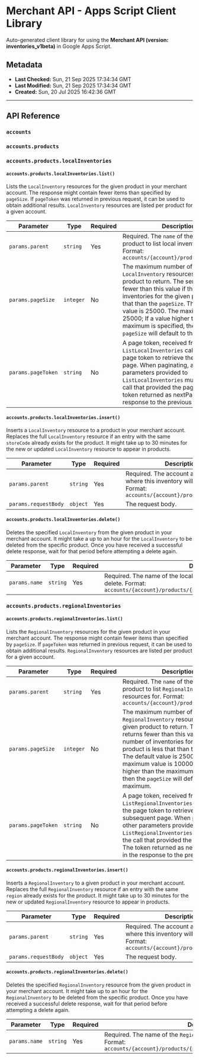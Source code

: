 # Merchant API - Apps Script Client Library

Auto-generated client library for using the **Merchant API (version: inventories_v1beta)** in Google Apps Script.

## Metadata

- **Last Checked:** Sun, 21 Sep 2025 17:34:34 GMT
- **Last Modified:** Sun, 21 Sep 2025 17:34:34 GMT
- **Created:** Sun, 20 Jul 2025 16:42:36 GMT



---

## API Reference

### `accounts`

### `accounts.products`

### `accounts.products.localInventories`

#### `accounts.products.localInventories.list()`

Lists the `LocalInventory` resources for the given product in your merchant account. The response might contain fewer items than specified by `pageSize`. If `pageToken` was returned in previous request, it can be used to obtain additional results. `LocalInventory` resources are listed per product for a given account.

| Parameter | Type | Required | Description |
|---|---|---|---|
| `params.parent` | `string` | Yes | Required. The `name` of the parent product to list local inventories for. Format: `accounts/{account}/products/{product}` |
| `params.pageSize` | `integer` | No | The maximum number of `LocalInventory` resources for the given product to return. The service returns fewer than this value if the number of inventories for the given product is less that than the `pageSize`. The default value is 25000. The maximum value is 25000; If a value higher than the maximum is specified, then the `pageSize` will default to the maximum |
| `params.pageToken` | `string` | No | A page token, received from a previous `ListLocalInventories` call. Provide the page token to retrieve the subsequent page. When paginating, all other parameters provided to `ListLocalInventories` must match the call that provided the page token. The token returned as nextPageToken in the response to the previous request. |

#### `accounts.products.localInventories.insert()`

Inserts a `LocalInventory` resource to a product in your merchant account. Replaces the full `LocalInventory` resource if an entry with the same `storeCode` already exists for the product. It might take up to 30 minutes for the new or updated `LocalInventory` resource to appear in products.

| Parameter | Type | Required | Description |
|---|---|---|---|
| `params.parent` | `string` | Yes | Required. The account and product where this inventory will be inserted. Format: `accounts/{account}/products/{product}` |
| `params.requestBody` | `object` | Yes | The request body. |

#### `accounts.products.localInventories.delete()`

Deletes the specified `LocalInventory` from the given product in your merchant account. It might take a up to an hour for the `LocalInventory` to be deleted from the specific product. Once you have received a successful delete response, wait for that period before attempting a delete again.

| Parameter | Type | Required | Description |
|---|---|---|---|
| `params.name` | `string` | Yes | Required. The name of the local inventory for the given product to delete. Format: `accounts/{account}/products/{product}/localInventories/{store_code}` |

### `accounts.products.regionalInventories`

#### `accounts.products.regionalInventories.list()`

Lists the `RegionalInventory` resources for the given product in your merchant account. The response might contain fewer items than specified by `pageSize`. If `pageToken` was returned in previous request, it can be used to obtain additional results. `RegionalInventory` resources are listed per product for a given account.

| Parameter | Type | Required | Description |
|---|---|---|---|
| `params.parent` | `string` | Yes | Required. The `name` of the parent product to list `RegionalInventory` resources for. Format: `accounts/{account}/products/{product}` |
| `params.pageSize` | `integer` | No | The maximum number of `RegionalInventory` resources for the given product to return. The service returns fewer than this value if the number of inventories for the given product is less that than the `pageSize`. The default value is 25000. The maximum value is 100000; If a value higher than the maximum is specified, then the `pageSize` will default to the maximum. |
| `params.pageToken` | `string` | No | A page token, received from a previous `ListRegionalInventories` call. Provide the page token to retrieve the subsequent page. When paginating, all other parameters provided to `ListRegionalInventories` must match the call that provided the page token. The token returned as nextPageToken in the response to the previous request. |

#### `accounts.products.regionalInventories.insert()`

Inserts a `RegionalInventory` to a given product in your merchant account. Replaces the full `RegionalInventory` resource if an entry with the same `region` already exists for the product. It might take up to 30 minutes for the new or updated `RegionalInventory` resource to appear in products.

| Parameter | Type | Required | Description |
|---|---|---|---|
| `params.parent` | `string` | Yes | Required. The account and product where this inventory will be inserted. Format: `accounts/{account}/products/{product}` |
| `params.requestBody` | `object` | Yes | The request body. |

#### `accounts.products.regionalInventories.delete()`

Deletes the specified `RegionalInventory` resource from the given product in your merchant account. It might take up to an hour for the `RegionalInventory` to be deleted from the specific product. Once you have received a successful delete response, wait for that period before attempting a delete again.

| Parameter | Type | Required | Description |
|---|---|---|---|
| `params.name` | `string` | Yes | Required. The name of the `RegionalInventory` resource to delete. Format: `accounts/{account}/products/{product}/regionalInventories/{region}` |